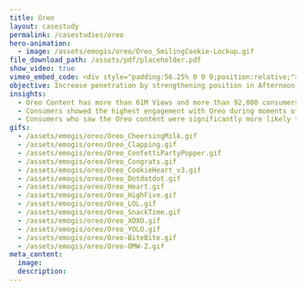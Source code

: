 ```yaml
---
title: Oreo
layout: casestudy
permalink: /casestudies/oreo
hero-animation:
  - image: /assets/emogis/oreo/Oreo_SmilingCookie-Lockup.gif
file_download_path: /assets/pdf/placeholder.pdf
show_video: true
vimeo_embed_code: <div style="padding:56.25% 0 0 0;position:relative;"><iframe src="https://player.vimeo.com/video/235215203" style="position:absolute;top:0;left:0;width:100%;height:100%;" frameborder="0" allow="autoplay; fullscreen" allowfullscreen></iframe></div><script src="https://player.vimeo.com/api/player.js"></script>
objective: ​Increase penetration by strengthening position in Afternoon. Leverage the power of community to drive participation and context for brand love. Stay playful and bring people together.
insights:
  - Oreo Content has more than 61M Views and more than 92,000 consumers became Brand Advocates
  - Consumers showed the highest engagement with Oreo during moments of Love and expressing positive sentiment
  - Consumers who saw the Oreo content were significantly more likely to purchase the product in the next 30 days
gifs:
  - /assets/emogis/oreo/Oreo_CheersingMilk.gif
  - /assets/emogis/oreo/Oreo_Clapping.gif
  - /assets/emogis/oreo/Oreo_ConfettiPartyPopper.gif
  - /assets/emogis/oreo/Oreo_Congrats.gif
  - /assets/emogis/oreo/Oreo_CookieHeart_v3.gif
  - /assets/emogis/oreo/Oreo_Dotdotdot.gif
  - /assets/emogis/oreo/Oreo_Heart.gif
  - /assets/emogis/oreo/Oreo_HighFive.gif
  - /assets/emogis/oreo/Oreo_LOL.gif
  - /assets/emogis/oreo/Oreo_SnackTime.gif
  - /assets/emogis/oreo/Oreo_XOXO.gif
  - /assets/emogis/oreo/Oreo_YOLO.gif
  - /assets/emogis/oreo/Oreo-BiteBite.gif
  - /assets/emogis/oreo/Oreo-OMW-2.gif
meta_content:
  image:
  description:
---
```


